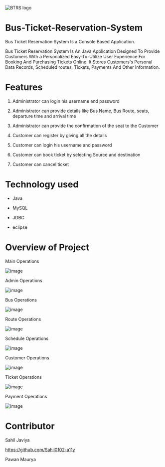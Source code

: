![BTRS logo](https://github.com/user-attachments/assets/44cc0e24-0f80-4bad-a4ab-1da9553fec93)
# Bus-Ticket-Reservation-System
Bus Ticket Reservation System Is a Console Based Application.

Bus Ticket Reservation System Is An Java Application Designed To Provide Customers With a Personalized Easy-To-Utilize User Experience For Booking And Purchasing Tickets Online. It Stores Customers's Personal Data Records, Scheduled routes, Tickets, Payments And Other Information.

# Features
1) Administrator can login his username and password

2) Administrator can provide details like Bus Name, Bus Route, seats, departure time and arrival time

3) Administrator can provide the confirmation of the seat to the Customer

4) Customer can register by giving all the details

5) Customer can login his username and password

6) Customer can book ticket by selecting Source and destination

7) Customer can cancel ticket

# Technology used

- Java

- MySQL

- JDBC

- eclipse
  
# Overview of Project

Main Operations

![image](https://github.com/user-attachments/assets/0ac46858-1711-48a8-af87-8e54fbd49c2f)

Admin Operations

![image](https://github.com/user-attachments/assets/9f6f398c-5dc9-4707-8b83-58c373892bae)

Bus Operations

![image](https://github.com/user-attachments/assets/a9830801-b4be-473c-92a3-a6ba6048e0bd)

Route Operations

![image](https://github.com/user-attachments/assets/95da102f-a43c-4253-b849-5d28d8204130)

Schedule Operations

![image](https://github.com/user-attachments/assets/103320f6-a233-4024-8169-8e782fb41ee7)

Customer Operations

![image](https://github.com/user-attachments/assets/5c9b0407-6fc5-4ca8-932c-9f2610afee41)

Ticket Operations

![image](https://github.com/user-attachments/assets/cda2bad0-c54c-414c-8803-164d23bb5974)

Payment Operations

![image](https://github.com/user-attachments/assets/14cd8036-3bfc-412f-84b8-9f1b13bc3e46)


# Contributor

Sahil Javiya

https://github.com/Sahil0102-a11y

Pawan Maurya
